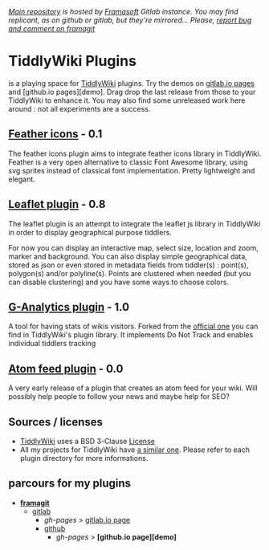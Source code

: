 *[Main repository][repo] is hosted by [Framasoft][framasoft] Gitlab instance. You may find replicant, as on github or gitlab, but they're mirrored... Please, [report bug and comment on framagit][issues]*

# TiddlyWiki Plugins
is a playing space for [TiddlyWiki][tiddlywiki] plugins. Try the demos on [gitlab.io pages][gl-pages] and [github.io pages][demo]. Drag drop the last release from those to your TiddlyWiki to enhance it. You may also find some unreleased work here around : not all experiments are a success.

## [Feather icons](./plugins/sycom/feather-icons) - 0.1
The feather icons plugin aims to integrate feather icons library in TiddlyWiki. Feather is a very open alternative to classic Font Awesome library, using svg sprites instead of classical font implementation. Pretty lightweight and elegant.

## [Leaflet plugin](./plugins/sycom/leaflet) - 0.8
The leaflet plugin is an attempt to integrate the leaflet js library in TiddlyWiki in order to display geographical purpose tiddlers.

For now you can display an interactive map, select size, location and zoom, marker and background. You can also display simple geographical data, stored as json or even stored in metadata fields from tiddler(s) : point(s), polygon(s) and/or polyline(s). Points are clustered when needed (but you can disable clustering) and you have some ways to choose colors.

## [G-Analytics plugin](./plugins/sycom/g-analytics) - 1.0
A tool for having stats of wikis visitors. Forked from the [official one][tw-ga-official] you can find in TiddlyWiki's plugin library. It implements Do Not Track and enables individual tiddlers tracking

## [Atom feed plugin](./plugins/sycom/atom-feed) - 0.0
A very early release of a plugin that creates an atom feed for your wiki. Will possibly help people to follow your news and maybe help for SEO?

## Sources / licenses
* [TiddlyWiki][tiddlywiki] uses a BSD 3-Clause [License][tw-license]
* All my projects for TiddlyWiki have [a similar one](LICENSE.md). Please refer to each plugin directory for more informations.

## parcours for my plugins
* **[framagit][repo]**
    * [gitlab][gitlab]
        * *gh-pages* > [gitlab.io page][gl-pages]
        * [github][github]
            * *gh-pages* > **[github.io page][demo]**

[repo]: https://framagit.org/sycom/TiddlyWikiPlugins
[issues]: https://framagit.org/sycom/TiddlyWikiPlugins/issues
[gitlab]: https://gitlab.com/sycom/TiddlyWikiPlugins
[gl-pages]: http://sycom.gitlab.io/TiddlyWiki-Plugins/#Leaflet%20plugin
[github]: https://github.com/sycom/TiddlyWiki-Plugins
[tw-ga-official]: https://github.com/sycom/TiddlyWiki5/plugins/tiddlywiki/googleanalytics
[tw-license]: https://github.com/Jermolene/TiddlyWiki5/blob/master/license

[framasoft]: http://framasoft.org
[tiddlywiki]: http://tiddlywiki.com
